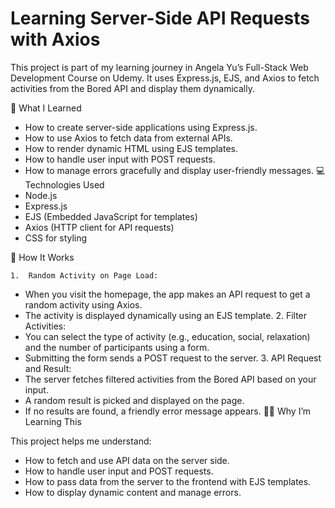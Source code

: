 # Learning Server-Side API Requests with Axios
This project is part of my learning journey in Angela Yu’s Full-Stack Web Development Course on Udemy. It uses Express.js, EJS, and Axios to fetch activities from the Bored API and display them dynamically.

🚀 What I Learned
- How to create server-side applications using Express.js.
- How to use Axios to fetch data from external APIs.
- How to render dynamic HTML using EJS templates.
- How to handle user input with POST requests.
- How to manage errors gracefully and display user-friendly messages.
💻 Technologies Used
- Node.js
- Express.js
- EJS (Embedded JavaScript for templates)
- Axios (HTTP client for API requests)
- CSS for styling
  
 🧩 How It Works
 
	1.	Random Activity on Page Load:
- When you visit the homepage, the app makes an API request to get a random activity using Axios.
- The activity is displayed dynamically using an EJS template.
	2.	Filter Activities:
- You can select the type of activity (e.g., education, social, relaxation) and the number of participants using a form.
- Submitting the form sends a POST request to the server.
	3.	API Request and Result:
- The server fetches filtered activities from the Bored API based on your input.
- A random result is picked and displayed on the page.
- If no results are found, a friendly error message appears.
 🧑‍🎓 Why I’m Learning This

This project helps me understand:
- How to fetch and use API data on the server side.
- How to handle user input and POST requests.
- How to pass data from the server to the frontend with EJS templates.
- How to display dynamic content and manage errors.
